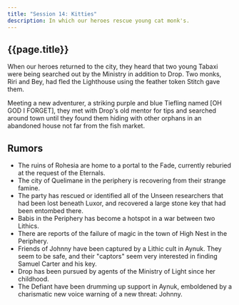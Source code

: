 ```yaml
---
title: "Session 14: Kitties"
description: In which our heroes rescue young cat monk's.
---
```


## {{page.title}}

When our heroes returned to the city, they heard that two young Tabaxi were being searched out by the Ministry in addition to Drop. Two monks, Riri and Bey, had fled the Lighthouse using the feather token Stitch gave them.

Meeting a new adventurer, a striking purple and blue Tiefling named [OH GOD I FORGET], they met with Drop's old mentor for tips and searched around town until they found them hiding with other orphans in an abandoned house not far from the fish market.

## Rumors
* The ruins of Rohesia are home to a portal to the Fade, currently reburied at the request of the Eternals.
* The city of Quelimane in the periphery is recovering from their strange famine.
* The party has rescued or identified all of the Unseen researchers that had been lost beneath Luxor, and recovered a large stone key that had been entombed there.
* Babis in the Periphery has become a hotspot in a war between two Lithics.
* There are reports of the failure of magic in the town of High Nest in the Periphery.
* Friends of Johnny have been captured by a Lithic cult in Aynuk. They seem to be safe, and their "captors" seem very interested in finding Samuel Carter and his key.
* Drop has been pursued by agents of the Ministry of Light since her childhood.
* The Defiant have been drumming up support in Aynuk, emboldened by a charismatic new voice warning of a new threat: Johnny.
